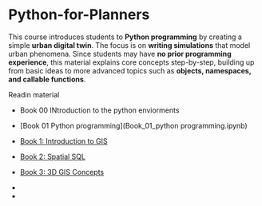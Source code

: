 # Python-for-Planners
This course introduces students to **Python programming** by creating a simple **urban digital twin**. The focus is on **writing simulations** that model urban phenomena. Since students may have **no prior programming experience**, this material explains core concepts step-by-step, building up from basic ideas to more advanced topics such as **objects, namespaces, and callable functions**.


Readin material
- Book 00 INtroduction to the python enviorments
- [Book 01 Python programming](Book_01_python programming.ipynb)

- [Book 1: Introduction to GIS](notebooks/intro_to_gis.ipynb)
- [Book 2: Spatial SQL](notebooks/spatial_sql.ipynb)
- [Book 3: 3D GIS Concepts](notebooks/3d_gis.ipynb)
- 
- 
